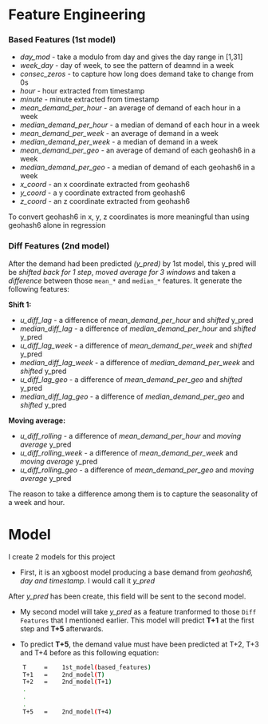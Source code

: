 # Feature Engineering

### Based Features (1st model)

+ *day_mod* - take a modulo from day and gives the day range in [1,31]
+ *week_day* - day of week, to see the pattern of deamnd in a week
+ *consec_zeros* - to capture how long does demand take to change from 0s
+ *hour* - hour extracted from timestamp
+ *minute* - minute extracted from timestamp
+ *mean_demand_per_hour* - an average of demand of each hour in a week
+ *median_demand_per_hour* - a median of demand of each hour in a week
+ *mean_demand_per_week* - an average of demand in a week
+ *median_demand_per_week* - a median of demand in a week
+ *mean_demand_per_geo* - an average of demand of each geohash6 in a week
+ *median_demand_per_geo* - a median of demand of each geohash6 in a week
+ *x_coord* - an x coordinate extracted from geohash6
+ *y_coord* - a y coordinate extracted from geohash6
+ *z_coord* - an z coordinate extracted from geohash6

To convert geohash6 in x, y, z coordinates is more meaningful than using geohash6 alone in regression 

### Diff Features (2nd model)

After the demand had been predicted *(y_pred)* by 1st model, this y_pred
will be *shifted back for 1 step*, *moved average for 3 windows* and taken a *difference* between 
those `mean_*` and `median_*` features. It generate the following features:

**Shift 1:**

+ *u_diff_lag* - a difference of *mean_demand_per_hour* and *shifted* y_pred
+ *median_diff_lag* - a difference of *median_demand_per_hour* and *shifted* y_pred
+ *u_diff_lag_week* - a difference of *mean_demand_per_week* and *shifted* y_pred
+ *median_diff_lag_week* - a difference of *median_demand_per_week* and *shifted* y_pred
+ *u_diff_lag_geo* - a difference of *mean_demand_per_geo* and *shifted* y_pred
+ *median_diff_lag_geo* - a difference of *median_demand_per_geo* and *shifted* y_pred

**Moving average:**

+ *u_diff_rolling* - a difference of *mean_demand_per_hour* and *moving average* y_pred
+ *u_diff_rolling_week* - a difference of *mean_demand_per_week* and *moving average* y_pred
+ *u_diff_rolling_geo* - a difference of *mean_demand_per_geo* and *moving average* y_pred

The reason to take a difference among them is to capture the seasonality of a week and hour.

# Model

I create 2 models for this project

- First, it is an xgboost model producing a base demand from *geohash6, day and timestamp*.
I would call it *y_pred*

After *y_pred* has been create, this field will be sent to the second model.

- My second model will take *y_pred* as a feature tranformed to those `Diff Features` 
that I mentioned earlier. This model will predict **T+1** at the first step 
and **T+5** afterwards.

- To predict **T+5**, the demand value must have been predicted at T+2, T+3 and T+4 before
as this following equation:

```bash
    T     =    1st_model(based_features)
    T+1   =    2nd_model(T)
    T+2   =    2nd_model(T+1)
    .
    .
    .
    T+5   =    2nd_model(T+4)
``` 